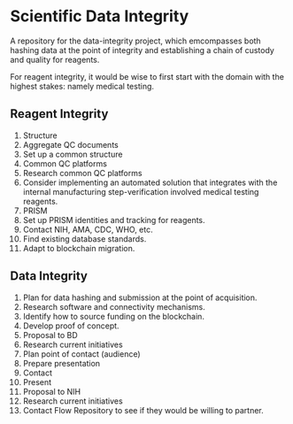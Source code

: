 # Scientific Data Integrity

A repository for the data-integrity project, which emcompasses both hashing data at the point of integrity and establishing a chain of custody and quality for reagents. 

For reagent integrity, it would be wise to first start with the domain with the highest stakes: namely medical testing.

## Reagent Integrity

 1. Structure
   1. Aggregate QC documents
   2. Set up a common structure
 2. Common QC platforms
   1. Research common QC platforms
   2. Consider implementing an automated solution that integrates with the internal manufacturing step-verification involved medical testing reagents.
 3. PRISM
   1. Set up PRISM identities and tracking for reagents.
 4. Contact NIH, AMA, CDC, WHO, etc.
   1. Find existing database standards.
   2. Adapt to blockchain migration.

## Data Integrity

 1. Plan for data hashing and submission at the point of acquisition.
   1. Research software and connectivity mechanisms.
   2. Identify how to source funding on the blockchain.
   3. Develop proof of concept.
 2. Proposal to BD
   1. Research current initiatives
   2. Plan point of contact (audience)
   3. Prepare presentation
   4. Contact
   5. Present
 3. Proposal to NIH
   1. Research current initiatives
   2. Contact Flow Repository to see if they would be willing to partner.
